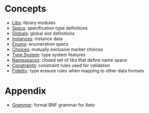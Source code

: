 # Concepts

- [Libs](Libs.md): library modules
- [Specs](Specs.md): specification type definitions
- [Globals](Globals.md): global slot definitions
- [Instances](Instances.md): instance data
- [Enums](Enums.md): enumeration specs
- [Choices](Choices.md): mutually exclusive marker choices
- [Type System](TypeSystem.md): type system features
- [Namespaces](Namespaces.md): closed set of libs that define name space
- [Constraints](Constraints.md): constraint rules used for validation
- [Fidelity](Fidelity.md): type erasure rules when mapping to other data formats

# Appendix

- [Grammar](Grammar.md): formal BNF grammar for Xeto

